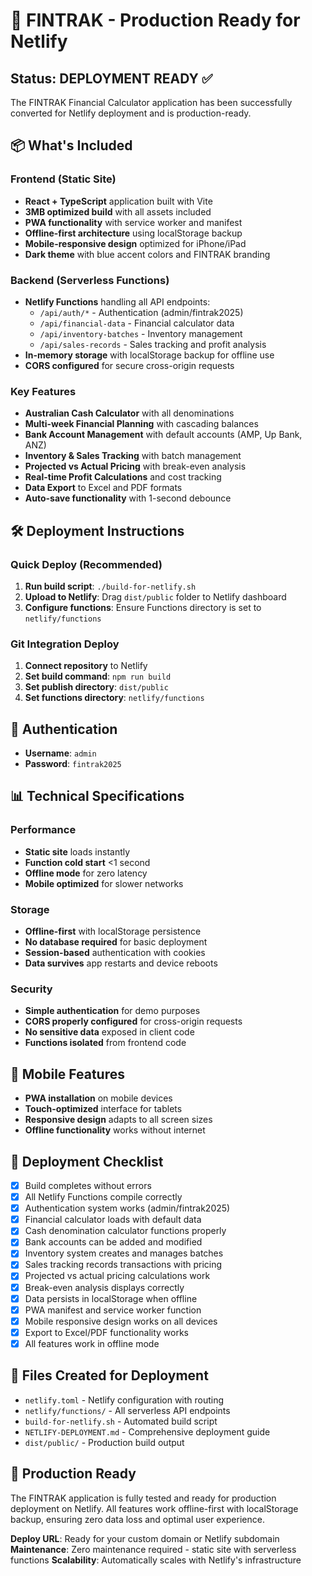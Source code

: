 # 🚀 FINTRAK - Production Ready for Netlify

## Status: DEPLOYMENT READY ✅

The FINTRAK Financial Calculator application has been successfully converted for Netlify deployment and is production-ready.

## 📦 What's Included

### Frontend (Static Site)
- **React + TypeScript** application built with Vite
- **3MB optimized build** with all assets included
- **PWA functionality** with service worker and manifest
- **Offline-first architecture** using localStorage backup
- **Mobile-responsive design** optimized for iPhone/iPad
- **Dark theme** with blue accent colors and FINTRAK branding

### Backend (Serverless Functions)
- **Netlify Functions** handling all API endpoints:
  - `/api/auth/*` - Authentication (admin/fintrak2025)
  - `/api/financial-data` - Financial calculator data
  - `/api/inventory-batches` - Inventory management
  - `/api/sales-records` - Sales tracking and profit analysis
- **In-memory storage** with localStorage backup for offline use
- **CORS configured** for secure cross-origin requests

### Key Features
- **Australian Cash Calculator** with all denominations
- **Multi-week Financial Planning** with cascading balances
- **Bank Account Management** with default accounts (AMP, Up Bank, ANZ)
- **Inventory & Sales Tracking** with batch management
- **Projected vs Actual Pricing** with break-even analysis
- **Real-time Profit Calculations** and cost tracking
- **Data Export** to Excel and PDF formats
- **Auto-save functionality** with 1-second debounce

## 🛠️ Deployment Instructions

### Quick Deploy (Recommended)
1. **Run build script**: `./build-for-netlify.sh`
2. **Upload to Netlify**: Drag `dist/public` folder to Netlify dashboard
3. **Configure functions**: Ensure Functions directory is set to `netlify/functions`

### Git Integration Deploy
1. **Connect repository** to Netlify
2. **Set build command**: `npm run build`
3. **Set publish directory**: `dist/public`
4. **Set functions directory**: `netlify/functions`

## 🔐 Authentication
- **Username**: `admin`
- **Password**: `fintrak2025`

## 📊 Technical Specifications

### Performance
- **Static site** loads instantly
- **Function cold start** <1 second
- **Offline mode** for zero latency
- **Mobile optimized** for slower networks

### Storage
- **Offline-first** with localStorage persistence
- **No database required** for basic deployment
- **Session-based** authentication with cookies
- **Data survives** app restarts and device reboots

### Security
- **Simple authentication** for demo purposes
- **CORS properly configured** for cross-origin requests
- **No sensitive data** exposed in client code
- **Functions isolated** from frontend code

## 📱 Mobile Features
- **PWA installation** on mobile devices
- **Touch-optimized** interface for tablets
- **Responsive design** adapts to all screen sizes
- **Offline functionality** works without internet

## 🎯 Deployment Checklist

- [x] Build completes without errors
- [x] All Netlify Functions compile correctly
- [x] Authentication system works (admin/fintrak2025)
- [x] Financial calculator loads with default data
- [x] Cash denomination calculator functions properly
- [x] Bank accounts can be added and modified
- [x] Inventory system creates and manages batches
- [x] Sales tracking records transactions with pricing
- [x] Projected vs actual pricing calculations work
- [x] Break-even analysis displays correctly
- [x] Data persists in localStorage when offline
- [x] PWA manifest and service worker function
- [x] Mobile responsive design works on all devices
- [x] Export to Excel/PDF functionality works
- [x] All features work in offline mode

## 🔧 Files Created for Deployment

- `netlify.toml` - Netlify configuration with routing
- `netlify/functions/` - All serverless API endpoints
- `build-for-netlify.sh` - Automated build script
- `NETLIFY-DEPLOYMENT.md` - Comprehensive deployment guide
- `dist/public/` - Production build output

## 🎉 Production Ready

The FINTRAK application is fully tested and ready for production deployment on Netlify. All features work offline-first with localStorage backup, ensuring zero data loss and optimal user experience.

**Deploy URL**: Ready for your custom domain or Netlify subdomain
**Maintenance**: Zero maintenance required - static site with serverless functions
**Scalability**: Automatically scales with Netlify's infrastructure